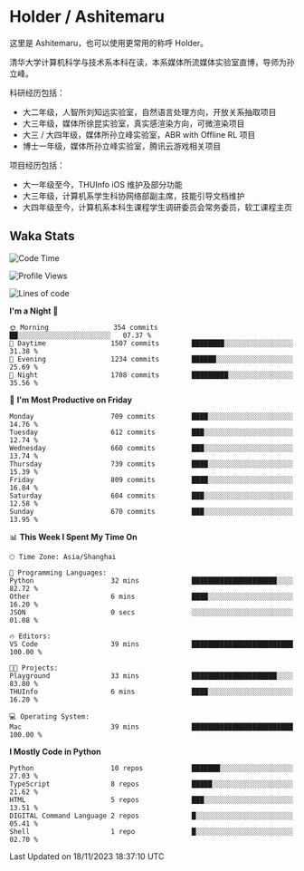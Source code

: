 # Holder / Ashitemaru

这里是 Ashitemaru，也可以使用更常用的称呼 Holder。

清华大学计算机科学与技术系本科在读，本系媒体所流媒体实验室直博，导师为孙立峰。

科研经历包括：

- 大二年级，人智所刘知远实验室，自然语言处理方向，开放关系抽取项目
- 大三年级，媒体所徐昆实验室，真实感渲染方向，可微渲染项目
- 大三 / 大四年级，媒体所孙立峰实验室，ABR with Offline RL 项目
- 博士一年级，媒体所孙立峰实验室，腾讯云游戏相关项目

项目经历包括：

- 大一年级至今，THUInfo iOS 维护及部分功能
- 大三年级，计算机系学生科协网络部副主席，技能引导文档维护
- 大四年级至今，计算机系本科生课程学生调研委员会常务委员，软工课程主页

## Waka Stats

<!--START_SECTION:waka-->
![Code Time](http://img.shields.io/badge/Code%20Time-1%2C019%20hrs%2037%20mins-blue)

![Profile Views](http://img.shields.io/badge/Profile%20Views-25-blue)

![Lines of code](https://img.shields.io/badge/From%20Hello%20World%20I%27ve%20Written-3.3%20million%20lines%20of%20code-blue)

**I'm a Night 🦉** 

```text
🌞 Morning                354 commits         ██░░░░░░░░░░░░░░░░░░░░░░░   07.37 % 
🌆 Daytime                1507 commits        ████████░░░░░░░░░░░░░░░░░   31.38 % 
🌃 Evening                1234 commits        ██████░░░░░░░░░░░░░░░░░░░   25.69 % 
🌙 Night                  1708 commits        █████████░░░░░░░░░░░░░░░░   35.56 % 
```
📅 **I'm Most Productive on Friday** 

```text
Monday                   709 commits         ████░░░░░░░░░░░░░░░░░░░░░   14.76 % 
Tuesday                  612 commits         ███░░░░░░░░░░░░░░░░░░░░░░   12.74 % 
Wednesday                660 commits         ███░░░░░░░░░░░░░░░░░░░░░░   13.74 % 
Thursday                 739 commits         ████░░░░░░░░░░░░░░░░░░░░░   15.39 % 
Friday                   809 commits         ████░░░░░░░░░░░░░░░░░░░░░   16.84 % 
Saturday                 604 commits         ███░░░░░░░░░░░░░░░░░░░░░░   12.58 % 
Sunday                   670 commits         ███░░░░░░░░░░░░░░░░░░░░░░   13.95 % 
```


📊 **This Week I Spent My Time On** 

```text
🕑︎ Time Zone: Asia/Shanghai

💬 Programming Languages: 
Python                   32 mins             █████████████████████░░░░   82.72 % 
Other                    6 mins              ████░░░░░░░░░░░░░░░░░░░░░   16.20 % 
JSON                     0 secs              ░░░░░░░░░░░░░░░░░░░░░░░░░   01.08 % 

🔥 Editors: 
VS Code                  39 mins             █████████████████████████   100.00 % 

🐱‍💻 Projects: 
Playground               33 mins             █████████████████████░░░░   83.80 % 
THUInfo                  6 mins              ████░░░░░░░░░░░░░░░░░░░░░   16.20 % 

💻 Operating System: 
Mac                      39 mins             █████████████████████████   100.00 % 
```

**I Mostly Code in Python** 

```text
Python                   10 repos            ███████░░░░░░░░░░░░░░░░░░   27.03 % 
TypeScript               8 repos             █████░░░░░░░░░░░░░░░░░░░░   21.62 % 
HTML                     5 repos             ███░░░░░░░░░░░░░░░░░░░░░░   13.51 % 
DIGITAL Command Language 2 repos             █░░░░░░░░░░░░░░░░░░░░░░░░   05.41 % 
Shell                    1 repo              █░░░░░░░░░░░░░░░░░░░░░░░░   02.70 % 
```




 Last Updated on 18/11/2023 18:37:10 UTC
<!--END_SECTION:waka-->

<!--
**Ashitemaru/Ashitemaru** is a ✨ _special_ ✨ repository because its `README.md` (this file) appears on your GitHub profile.

Here are some ideas to get you started:

- 🔭 I’m currently working on ...
- 🌱 I’m currently learning ...
- 👯 I’m looking to collaborate on ...
- 🤔 I’m looking for help with ...
- 💬 Ask me about ...
- 📫 How to reach me: ...
- 😄 Pronouns: ...
- ⚡ Fun fact: ...
-->

